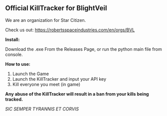 ## Official KillTracker for BlightVeil
We are an organization for Star Citizen.

Check us out:
https://robertsspaceindustries.com/en/orgs/BVL


**Install:**

Download the .exe From the Releases Page, or run the python main file from console.


**How to use:**
1. Launch the Game
2. Launch the KillTracker and input your API key
3. Kill everyone you meet (in game)


**Any abuse of the KillTracker will result in a ban from your kills being tracked.**


*SIC SEMPER TYRANNIS ET CORVIS*
